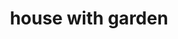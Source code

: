 ---
layout: travel&places
title: house with garden
emoji: house_with_garden
permalink: 🏡.html
image: assets/img/3moji/house_with_garden.png
---